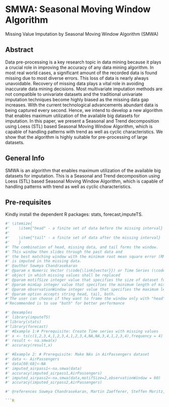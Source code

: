 # SMWA: Seasonal Moving Window Algorithm
Missing Value Imputation by Seasonal Moving Window Algorithm (SMWA)

## Abstract
Data pre-processing is a key research topic in data mining because it plays a
crucial role in improving the accuracy of any data mining algorithm. In most
real world cases, a significant amount of the recorded data is found missing
due to most diverse errors. This loss of data is nearly always unavoidable.
Recovery of missing data plays a vital role in avoiding inaccurate data
mining decisions. Most multivariate imputation methods are not compatible
to univariate datasets and the traditional univariate imputation techniques
become highly biased as the missing data gap increases. With the current
technological advancements abundant data is being captured every second.
Hence, we intend to develop a new algorithm that enables maximum
utilization of the available big datasets for imputation. In this paper, we
present a Seasonal and Trend decomposition using Loess (STL) based
Seasonal Moving Window Algorithm, which is capable of handling patterns
with trend as well as cyclic characteristics. We show that the algorithm is
highly suitable for pre-processing of large datasets.

## General Info
SMWA is an algorithm that enables maximum utilization of the available big datasets for imputation. This is a Seasonal and Trend decomposition using Loess (STL) based Seasonal Moving Window Algorithm, which is capable of handling patterns with trend as well as cyclic characteristics. 

## Pre-requisites
Kindly install the dependent R packages: stats, forecast,imputeTS. 
```R
#' \itemize{
#'    \item{"head" - a finite set of data before the missing interval}
#'
#'    \item{"tail" - a finite set of data after the missing interval}
#'    }
#' The combination of head, missing data, and tail forms the window. 
#' This window then slides through the past data and 
#' the best matching window with the minimum root mean square error (RMSE)
#' is imputed in the missing data.
#' @author Sowmya Chandrasekaran
#' @param x Numeric Vector (\code{\link{vector}}) or Time Series (\code{\link{ts}})
#' object in which missing values shall be replaced 
#' @param motifSize integer value that specifies the size of dataset for "head" and "tail"
#' @param minGap integer value that specifies the minimum length of missing gap to be imputed
#' @param observationWindow integer value that specifies the maximum length of past window
#' @param option accepts string head, tail, both.
#'The user can choose if they want to frame the window only with "head" or "tail" or using "both." 
#'Recommended is to use "both" for better performance

#' @examples
#' library(imputeTS)
#'library(stats)
#'library(forecast)
#' #Example 1:# Prerequisite: Create Time series with missing values
#' x <- ts(c(1,2,3,4,1,2,3,4,1,2,3,4,NA,NA,3,4,1,2,3,4),frequency = 4)
#' result <- na.smwa(x)
#' accuracy(result,x)

#' #Example 2: # Prerequisite: Make NAs in AirPassengers dataset
#' data <- AirPassengers
#' data[60:68]<-NA
#' imputed_airpass1<-na.smwa(data)
#' accuracy(imputed_airpass1,AirPassengers)
#' imputed_airpass2<-na.smwa(data,motifSize=2,observationWindow = 60)
#' accuracy(imputed_airpass2,AirPassengers)

#' @references Sowmya Chandrasekaran, Martin Zaefferer, Steffen Moritz, Jörg Stork, Martina Friese, Andreas Fischbach, Thomas Bartz-Beielstein (2016). "Data Preprocessing: A New Algorithm for Univariate Imputation Designed Specifically for Industrial Needs".

```R
